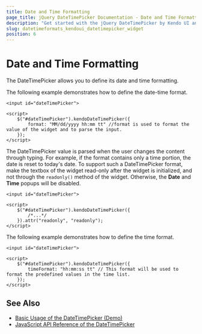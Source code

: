 ```yaml
---
title: Date and Time Formatting
page_title: jQuery DateTimePicker Documentation - Date and Time Formatting
description: "Get started with the jQuery DateTimePicker by Kendo UI and learn how to define its date and time format."
slug: datetimeformats_kendoui_datetimepicker_widget
position: 6
---
```


# Date and Time Formatting

The DateTimePicker allows you to define its date and time formatting.

The following example demonstrates how to define the date-time format.

    <input id="dateTimePicker">

    <script>
        $("#dateTimePicker").kendoDateTimePicker({
            format: "MM/dd/yyyy hh:mm tt" //format is used to format the value of the widget and to parse the input.
        });
    </script>

The DateTimePicker value is parsed when the user changes the content through typing. For example, if the format contains only a time portion, the date is reset to today's date. To support such a DateTimePicker format, make the textbox of the widget read-only after the widget is initialized, and not through the `readonly()` method of the widget. Otherwise, the **Date** and **Time** popups will be disabled.

    <input id="dateTimePicker">

    <script>
        $("#dateTimePicker").kendoDateTimePicker({
            /*...*/
        }).attr("readonly", "readonly");
    </script>

The following example demonstrates how to define the time format.

    <input id="dateTimePicker">

    <script>
        $("#dateTimePicker").kendoDateTimePicker({
            timeFormat: "hh:mm:ss tt" // This format will be used to format the predefined values in the time list.
        });
    </script>

## See Also

* [Basic Usage of the DateTimePicker (Demo)](https://demos.telerik.com/kendo-ui/datetimepicker/index)
* [JavaScript API Reference of the DateTimePicker](/api/javascript/ui/datetimepicker)
